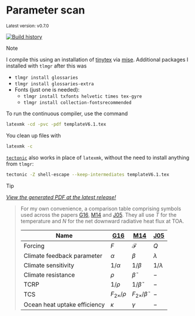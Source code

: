 # Parameter scan

<sup>Latest version: v0.7.0</sup> <!-- x-release-please-version -->

[![Build history](https://buildstats.info/github/chart/engeir/parameter-scan?branch=main)](https://github.com/engeir/parameter-scan/actions)

<!-- dprint-ignore-start -->
> [!NOTE]
>
> I compile this using an installation of [tinytex] via [mise]. Additional packages I
> installed with `tlmgr` after this was
>
> - `tlmgr install glossaries`
> - `tlmgr install glossaries-extra`
> - Fonts (just one is needed):
>   - `tlmgr install txfonts helvetic times tex-gyre`
>   - `tlmgr install collection-fontsrecommended`
<!-- dprint-ignore-end -->

To run the continuous compiler, use the command

```bash
latexmk -cd -pvc -pdf templateV6.1.tex
```

You clean up files with

```bash
latexmk -c
```

[`tectonic`] also works in place of `latexmk`, without the need to install anything from
`tlmgr`:

```bash
tectonic -Z shell-escape --keep-intermediates templateV6.1.tex
```

<!-- dprint-ignore-start -->
> [!TIP]
>
> [_View the generated PDF at the latest release!_](https://github.com/engeir/parameter-scan/releases/download/v0.7.0/templateV6.1.pdf) <!-- x-release-please-version -->
<!-- dprint-ignore-end -->

> For my own convenience, a comparison table comprising symbols used across the papers
> [G16], [M14] and [J05]. They all use $T$ for the temperature and $N$ for the net
> downward radiative heat flux at TOA.
>
> | Name                         | [G16]              | [M14]                       | [J05]       |
> | ---------------------------- | ------------------ | --------------------------- | ----------- |
> | Forcing                      | $F$                | $\mathcal{F}$               | $Q$         |
> | Climate feedback parameter   | $\alpha$           | $\beta$                     | $\lambda$   |
> | Climate sensitivity          | $1/\alpha$         | $1/\beta$                   | $1/\lambda$ |
> | Climate resistance           | $\rho$             | $\tilde{\beta}$             | $-$         |
> | TCRP                         | $1/\rho$           | $1/\tilde{\beta}$           | $-$         |
> | TCS                          | $F_{2\times}/\rho$ | $F_{2\times}/\tilde{\beta}$ | $-$         |
> | Ocean heat uptake efficiency | $\kappa$           | $\gamma$                    | $-$         |

[G16]: https://doi.org/10.1007/s00382-016-3055-1
[M14]: https://doi.org/10.1175/JCLI-D-14-00214.1
[J05]: https://doi.org/10.1007/s00382-005-0066-8
[mise]: https://mise.jdx.dev/
[tinytex]: https://yihui.org/tinytex/
[`tectonic`]: https://github.com/tectonic-typesetting/tectonic
